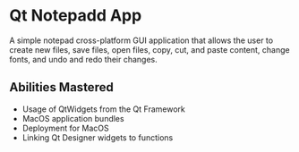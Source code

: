 # Qt Notepadd App
A simple notepad cross-platform GUI application that allows the user to create new files, save files, open files, copy, cut, and paste content, change fonts, and undo and redo their changes.

## Abilities Mastered
- Usage of QtWidgets from the Qt Framework
- MacOS application bundles
- Deployment for MacOS
- Linking Qt Designer widgets to functions

